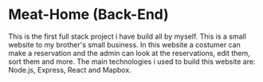 # Meat-Home (Back-End)

This is the first full stack project i have build all by myself. This is a small website to my brother's small business. In this website a costumer can make a reservation and the admin can look at the reservations, edit them, sort them and more.  The main technologies i used to build this website are: Node.js, Express, React and Mapbox. 
